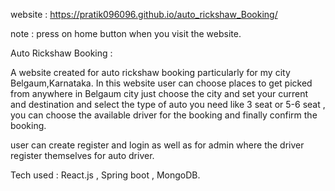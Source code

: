 website : https://pratik096096.github.io/auto_rickshaw_Booking/

note : press on home button when you visit the website.

Auto Rickshaw Booking :

A website created for auto rickshaw booking particularly for my city Belgaum,Karnataka.
In this website user can choose places to get picked from anywhere in Belgaum city 
just choose the city and set your current and destination and select the type of auto you need like 3 seat or 5-6 seat , you can choose the available driver
for the booking and finally confirm the booking.

user can create register and login 
as well as for admin where the driver register themselves for auto driver.

Tech used :
React.js , Spring boot , MongoDB.

